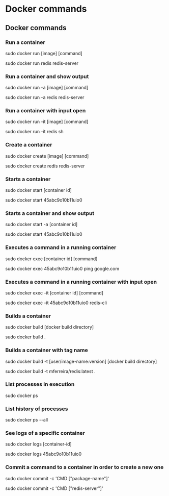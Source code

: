 # Docker commands

## Docker commands

### Run a container

sudo docker run \[image\] \[command\] 

sudo docker run redis redis-server

### Run a container and show output

sudo docker run -a \[image\] \[command\] 

sudo docker run -a redis redis-server

### Run a container with input open

sudo docker run -it \[image\] \[command\] 

sudo docker run -it redis sh

### Create a container

sudo docker create \[image\] \[command\] 

sudo docker create redis redis-server

### Starts a container

sudo docker start \[container id\] 

sudo docker start 45abc9o10b11uio0

### Starts a container and show output

sudo docker start -a \[container id\] 

sudo docker start 45abc9o10b11uio0

### Executes a command in a running container

sudo docker exec \[container id\] \[command\] 

sudo docker exec 45abc9o10b11uio0 ping google.com

### Executes a command in a running container with input open

sudo docker exec -it \[container id\] \[command\] 

sudo docker exec -it 45abc9o10b11uio0 redis-cli

### Builds a container

sudo docker build \[docker build directory\] 

sudo docker build .

### Builds a container with tag name

sudo docker build -t \[user/image-name:version\] \[docker build directory\] 

sudo docker build -t mferreira/redis:latest .

### List processes in execution

sudo docker ps

### List history of processes

sudo docker ps --all

### See logs of a specific container

sudo docker logs \[container-id\] 

sudo docker logs 45abc9o10b11uio0

### Commit  a command to a container in order to create a new one

sudo docker commit -c 'CMD \["package-name"\]' 

sudo docker commit -c 'CMD \["redis-server"\]'

